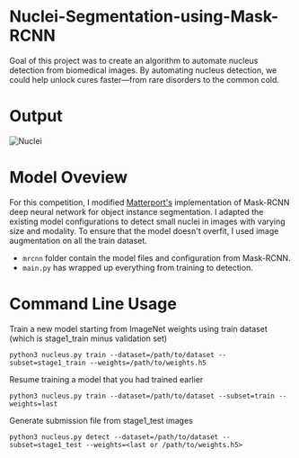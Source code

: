 # Nuclei-Segmentation-using-Mask-RCNN

Goal of this project was to create an algorithm to automate nucleus detection from biomedical images.
By automating nucleus detection, we could help unlock cures faster—from rare disorders to the common cold.

# Output
![Nuclei](https://github.com/vjgpt/Nuclei-Segmentation-using-Mask-RCNN/blob/master/nuclei.png)

# Model Oveview

For this competition, I modified [Matterport's](https://github.com/matterport/Mask_RCNN) implementation of Mask-RCNN deep neural network for object instance segmentation. I adapted the existing model configurations to detect small nuclei in images with varying size and modality. To ensure that the model doesn't overfit, I used image augmentation on all the train dataset.

- `mrcnn` folder contain the model files and configuration from Mask-RCNN.
- `main.py` has wrapped up everything from training to detection.

# Command Line Usage

Train a new model starting from ImageNet weights using train dataset (which is stage1_train minus validation set)

`python3 nucleus.py train --dataset=/path/to/dataset --subset=stage1_train --weights=/path/to/weights.h5`

Resume training a model that you had trained earlier

`python3 nucleus.py train --dataset=/path/to/dataset --subset=train --weights=last`

Generate submission file from stage1_test images

`python3 nucleus.py detect --dataset=/path/to/dataset --subset=stage1_test --weights=<last or /path/to/weights.h5>`

